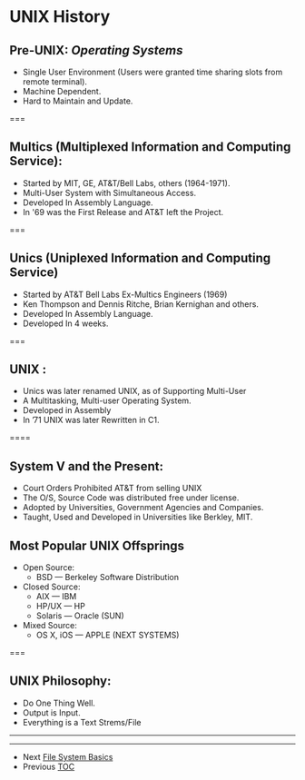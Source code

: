 UNIX History
===

Pre-UNIX: _Operating Systems_
---
- Single User Environment (Users were granted time sharing slots from remote terminal).
- Machine Dependent.
- Hard to Maintain and Update.

===

Multics (Multiplexed Information and Computing Service):
---
- Started by MIT, GE,  AT&T/Bell Labs,  others (1964-1971).
- Multi-User System with Simultaneous Access.
- Developed In Assembly Language.
- In '69 was the First Release and AT&T left the Project.

===

Unics (Uniplexed Information and Computing Service)
----
- Started by AT&T Bell Labs Ex-Multics Engineers (1969)
- Ken Thompson and Dennis Ritche, Brian Kernighan and others.
- Developed In Assembly Language.
- Developed In 4 weeks.

===

UNIX : 
---
- Unics was later renamed UNIX,  as of Supporting Multi-User
- A Multitasking, Multi-user Operating System.
- Developed in Assembly 
- In ’71 UNIX was later Rewritten in  C1.

====

System V and the Present:
---
- Court Orders Prohibited AT&T from selling UNIX
- The O/S, Source Code was distributed free under license.
- Adopted by Universities, Government Agencies and Companies.
- Taught, Used and Developed  in Universities like Berkley, MIT.

Most Popular UNIX Offsprings
---
- Open Source:
  - BSD — Berkeley Software Distribution
- Closed Source:
  - AIX — IBM
  - HP/UX — HP
  - Solaris — Oracle (SUN)
- Mixed Source:
  - OS X, iOS — APPLE (NEXT SYSTEMS)

===

UNIX Philosophy:
---
- Do One Thing Well.
- Output is Input.
- Everything is a Text Strems/File


---
---


- Next [File System Basics](FS-BASICS.md)
- Previous [TOC](README.md)

